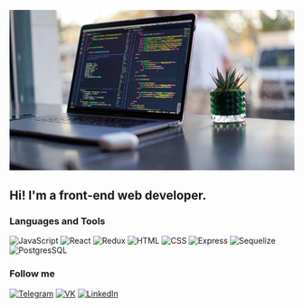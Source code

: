 ![Header](https://github.com/KardopoloFF/KardopoloFF/blob/main/assets/programming-laptop.jpg)

## Hi! I'm a front-end web developer.

### Languages and Tools
![JavaScript](https://img.shields.io/badge/-JavaScript-090909?style=for-the-badge&logo=JavaScript&logoColor=47C5FB)
![React](https://img.shields.io/badge/-React-090909?style=for-the-badge&logo=React&logoColor=47C5FB)
![Redux](https://img.shields.io/badge/-Redux-090909?style=for-the-badge&logo=Redux&logoColor=47C5FB)
![HTML](https://img.shields.io/badge/-HTML-090909?style=for-the-badge&logo=HTML&logoColor=47C5FB)
![CSS](https://img.shields.io/badge/-CSS-090909?style=for-the-badge&logo=CSS&logoColor=47C5FB)
![Express](https://img.shields.io/badge/-Express-090909?style=for-the-badge&logo=Express&logoColor=47C5FB)
![Sequelize](https://img.shields.io/badge/-Sequelize-090909?style=for-the-badge&logo=Sequelize&logoColor=47C5FB)
![PostgresSQL](https://img.shields.io/badge/-PostgresSQL-090909?style=for-the-badge&logo=PostgresSQL&logoColor=47C5FB)

### Follow me
[![Telegram](https://img.shields.io/badge/-Telegram-090909?style=for-the-badge&logo=telegram&logoColor=27A0D9)](https://t.me/Kardopoloff)
[![VK](https://img.shields.io/badge/-VK-090909?style=for-the-badge&logo=VK&logoColor=4F7DB3)](https://vk.com/kardopoloff20)
[![LinkedIn](https://img.shields.io/badge/-LinkedIn-090909?style=for-the-badge&logo=linkedin&logoColor=007BB6)](https://www.linkedin.com/in/%D0%BD%D0%B8%D0%BA%D0%B8%D1%82%D0%B0-%D0%BA%D0%B0%D1%80%D0%B4%D0%BE%D0%BF%D0%BE%D0%BB%D0%BE%D0%B2-16994a257/)
